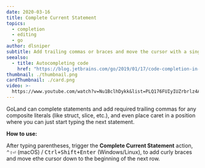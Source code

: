 ```yaml
---
date: 2020-03-16
title: Complete Current Statement
topics:
  - completion
  - editing
  - go
author: dlsniper
subtitle: Add trailing commas or braces and move the cursor with a single keystroke
seealso:
  - title: Autocompleting code
    href: "https://blog.jetbrains.com/go/2019/01/17/code-completion-in-goland/"
thumbnail: ./thumbnail.png
cardThumbnail: ./card.png
video: >-
  https://www.youtube.com/watch?v=Nu1BclhDykk&list=PLQ176FUIyIUZrbrlz4AY1V8VzBJKZyVlW&index=33
---
```


GoLand can complete statements and add required trailing commas for any composite literals (like struct, slice, etc.), and even place caret in a position where you can just start typing the next statement.

**How to use:**

After typing parentheses, trigger the **Complete Current Statement** action, <kbd>⌃⇧⏎</kbd> (macOS) / <kbd>Ctrl+Shift+Enter</kbd> (Windows/Linux), to add curly braces and move ethe cursor down to the beginning of the next row.

